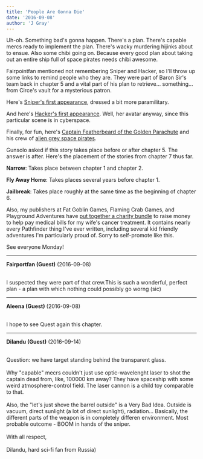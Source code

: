 ```yaml
---
title: 'People Are Gonna Die'
date: '2016-09-08'
author: 'J Gray'
---
```


<p>Uh-oh. Something bad's gonna happen. There's a plan. There's capable mercs ready to implement the plan. There's wacky murdering hijinks about to ensue. Also some chibi going on. Because every good plan about taking out an entire ship full of space pirates needs chibi awesome.</p><p>Fairpointfan mentioned not remembering Sniper and Hacker, so I'll throw up some links to remind people who they are. They were part of Baron Sir's team back in chapter 5 and a vital part of his plan to retrieve... something... from Circe's vault for a mysterious patron.</p><p>Here's <a href="http://mysteriesofthearcana.com/comics/487/" target="_blank">Sniper's first appearance</a>, dressed a bit more paramilitary.</p><p>And here's <a href="http://mysteriesofthearcana.com/comics/515/" target="_blank">Hacker's first appearance</a>. Well, her avatar anyway, since this particular scene is in cyberspace.</p><p>Finally, for fun, here's <a href="http://mysteriesofthearcana.com/comics/310/" target="_blank">Captain Featherbeard of the Golden Parachute</a> and his crew of <a href="http://mysteriesofthearcana.com/comics/309/" target="_blank">alien grey space pirates</a>. </p><p>Gunsolo asked if this story takes place before or after chapter 5. The answer is after. Here's the placement of the stories from chapter 7 thus far.</p><p><strong>Narrow</strong>: Takes place between chapter 1 and chapter 2.</p><p><strong>Fly Away Home</strong>: Takes places several years before chapter 1.</p><p><strong>Jailbreak</strong>: Takes place roughly at the same time as the beginning of chapter 6.</p><p>Also, my publishers at Fat Goblin Games, Flaming Crab Games, and Playground Adventures have <a href="http://www.rpgnow.com/product/191897/Gray-Family-Support-BUNDLE" target="_blank">put together a charity bundle</a> to raise money to help pay medical bills for my wife's cancer treatment. It contains nearly every Pathfinder thing I've ever written, including several kid friendly adventures I'm particularly proud of. Sorry to self-promote like this.</p><p>See everyone Monday!</p>

---
**Fairportfan (Guest)** (2016-09-08)

<br>I suspected they were part of that crew.This is such a wonderful, perfect plan - a plan with which nothing could possibly go worng (sic)

---
**Aleena (Guest)** (2016-09-08)

<br> I hope to see Quest again this chapter.&nbsp;

---
**Dilandu (Guest)** (2016-09-14)

<br> Question: we have target standing behind the transparent glass.<br><br>Why "capable" mecrs couldn't just use optic-wavelenght laser to shot the captain dead from, like, 100000 km away? They have spaceship with some weird atmosphere-control field. The laser cannon is a child toy comparable to that.<br><br>Also, the "let's just shove the barrel outside" is a Very Bad Idea. Outside is vacuum, direct sunlight (a lot of direct sunlight), radiation... Basically, the different parts of the weapon is in completely differen environment. Most probable outcome - BOOM in hands of the sniper.<br><br>With all respect,<br><br>Dilandu, hard sci-fi fan from Russia)<br>

